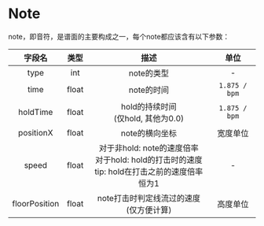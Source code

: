 # Note
note，即音符，是谱面的主要构成之一，每个note都应该含有以下参数：

|字段名|类型|描述|单位|
|:-:|:-:|:-:|:-:|
|type|int|note的类型|-|
|time|float|note的时间|`1.875 / bpm`|
|holdTime|float|hold的持续时间<br>(仅hold, 其他为0.0)|`1.875 / bpm`|
|positionX|float|note的横向坐标|宽度单位|
|speed|float|对于非hold: note的速度倍率<br>对于hold: hold的打击时的速度<br>tip: hold在打击之前的速度倍率恒为1|-|
|floorPosition|float|note打击时判定线流过的速度 (仅方便计算)|高度单位|